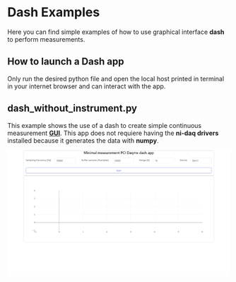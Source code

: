 # Dash Examples

Here you can find simple examples of how to use graphical interface **dash** to perform measurements.

## How to launch a Dash app

Only run the desired python file and open the local host printed in terminal in your internet browser and can interact with the app.

## dash_without_instrument.py

This example shows the use of a dash to create simple continuous measurement **[GUI](https://en.wikipedia.org/wiki/Graphical_user_interface)**. This app does not requiere having the **ni-daq drivers** installed because it generates the data with **numpy**.

![Alt Text](https://github.com/juliancabaleiro/nidaqmx-python-examples/blob/main/doc/images/dash-without-instrument.gif)
